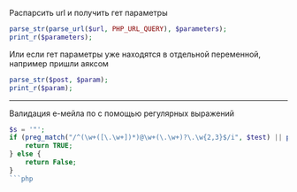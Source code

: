 Распарсить url и получить гет параметры
```php
parse_str(parse_url($url, PHP_URL_QUERY), $parameters);
print_r($parameters);
```
Или если гет параметры уже находятся в отдельной переменной, например пришли аяксом
```php
parse_str($post, $param);
print_r($param);
```
_____________________________


Валидация е-мейла по с помощью регулярных выражений
```php
$s = '"';
if (preg_match("/^(\w+([\.\w+])*)@\w+(\.\w+)?\.\w{2,3}$/i", $test) || preg_match("/^$s{1}.+$s{1}@\w+(\.\w+)?\.\w{2,3}$/i", $test)) {
    return TRUE;
} else {
    return False;
}
```php
